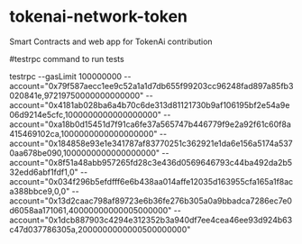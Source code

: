 # tokenai-network-token
Smart Contracts and web app for TokenAi contribution

#testrpc command to run tests

testrpc --gasLimit 100000000 --account="0x79f587aecc1ee9c52a1a1d7db655f99203cc96248fad897a85fb3020841e,97219750000000000000" --account="0x4181ab028ba6a4b70c6de313d81121730b9af106195bf2e54a9e06d9214e5cfc,1000000000000000000" --account="0xa18b0d15451d7f91ca6fe37a565747b446779f9e2a92f61c60f8a415469102ca,1000000000000000000" --account="0x184858e93e1e341787af83770251c362921e1da6e156a5174a5370aa678be090,1000000000000000000" --account="0x8f51a48abb957265fd28c3e436d0569646793c44ba492da2b532edd6abf1fdf1,0" --account="0x034f296b5efdfff6e6b438aa014affe12035d163955cfa165a1f8aca388bbce9,0,0" --account="0x13d2caac798af89723e6b36fe276b305a0a9bbadca7286ec7e0d6058aa171061,40000000000005000000" --account="0x1dcb887903c4294e312352b3a940df7ee4cea46ee93d924b63c47d037786305a,2000000000000500000000"